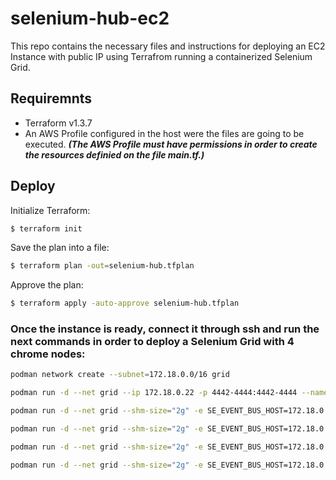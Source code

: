 # selenium-hub-ec2

This repo contains the necessary files and instructions for deploying an EC2 Instance with public IP using Terrafrom running a containerized Selenium Grid.

## Requiremnts
- Terraform v1.3.7
- An AWS Profile configured in the host were the files are going to be executed. ***(The AWS Profile must have permissions in order to create the resources definied on the file main.tf.)***

## Deploy

Initialize Terraform:
```bash
$ terraform init
```
Save the plan into a file:
```bash
$ terraform plan -out=selenium-hub.tfplan
```
Approve the plan:
```bash
$ terraform apply -auto-approve selenium-hub.tfplan
```

### Once the instance is ready, connect it through ssh and run the next commands in order to deploy a Selenium Grid with 4 chrome nodes:

```bash
podman network create --subnet=172.18.0.0/16 grid

podman run -d --net grid --ip 172.18.0.22 -p 4442-4444:4442-4444 --name selenium-hub docker.io/selenium/hub:4.7.2-20221219

podman run -d --net grid --shm-size="2g" -e SE_EVENT_BUS_HOST=172.18.0.22 -e SE_EVENT_BUS_PUBLISH_PORT=4442 -e SE_EVENT_BUS_SUBSCRIBE_PORT=4443 docker.io/selenium/node-chrome:4.7.2-20221219

podman run -d --net grid --shm-size="2g" -e SE_EVENT_BUS_HOST=172.18.0.22 -e SE_EVENT_BUS_PUBLISH_PORT=4442 -e SE_EVENT_BUS_SUBSCRIBE_PORT=4443 docker.io/selenium/node-chrome:4.7.2-20221219

podman run -d --net grid --shm-size="2g" -e SE_EVENT_BUS_HOST=172.18.0.22 -e SE_EVENT_BUS_PUBLISH_PORT=4442 -e SE_EVENT_BUS_SUBSCRIBE_PORT=4443 docker.io/selenium/node-chrome:4.7.2-20221219

podman run -d --net grid --shm-size="2g" -e SE_EVENT_BUS_HOST=172.18.0.22 -e SE_EVENT_BUS_PUBLISH_PORT=4442 -e SE_EVENT_BUS_SUBSCRIBE_PORT=4443 docker.io/selenium/node-chrome:4.7.2-20221219
```

